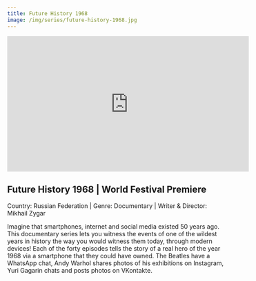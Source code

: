 ```yaml
---
title: Future History 1968
image: /img/series/future-history-1968.jpg
---
```

<iframe width="560" height="315" src="https://www.youtube.com/embed/AQmZSAbrLdM?controls=1" frameborder="0" allow="accelerometer; autoplay; encrypted-media; gyroscope; picture-in-picture" allowfullscreen></iframe>

## Future History 1968 | World Festival Premiere
Country: Russian Federation | Genre: Documentary | Writer & Director: Mikhail Zygar

Imagine that smartphones, internet and social media existed 50 years ago. This documentary series lets you witness the events of one of the wildest years in history the way you would witness them today, through modern devices! Each of the forty episodes tells the story of a real hero of the year 1968 via a smartphone that they could have owned. The Beatles have a WhatsApp chat, Andy Warhol shares photos of his exhibitions on Instagram, Yuri Gagarin chats and posts photos on VKontakte.